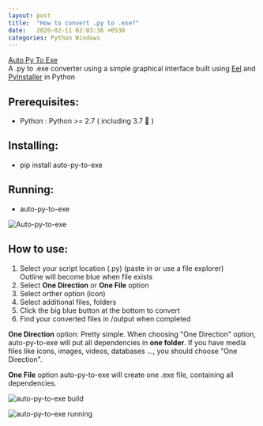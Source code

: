 ```yaml
---
layout: post
title:  "How to convert .py to .exe?"
date:   2020-02-11 02:03:36 +0530
categories: Python Windows
---
```

[Auto Py To Exe][auto-py-to-exe]  
A .py to .exe converter using a simple graphical interface built using [Eel][Eel-docs] and [PyInstaller][PyInstaller-docs] in Python


## Prerequisites:
* Python : Python >= 2.7 ( including 3.7 🎉 )

## Installing:
* pip install auto-py-to-exe

## Running:
* auto-py-to-exe

![Auto-py-to-exe](https://warehouse-camo.cmh1.psfhosted.org/cfa7fc5851ea165ad9a0385f06d6fc5499d47b90/68747470733a2f2f692e696d6775722e636f6d2f4575556c6179432e706e67)

## How to use:
1. Select your script location (.py) (paste in or use a file explorer)  
Outline will become blue when file exists
2. Select **One Direction** or **One File** option
3. Select orther option (icon)
4. Select additional files, folders
5. Click the big blue button at the bottom to convert
6. Find your converted files in /output when completed

**One Direction** option:
Pretty simple. When choosing "One Direction" option, auto-py-to-exe will put all dependencies in **one folder**. If you have media files like icons, images, videos, databases ..., you should choose "One Direction".

**One File** option
auto-py-to-exe will create one .exe file, containing all dependencies.

![auto-py-to-exe build](https://warehouse-camo.cmh1.psfhosted.org/d2f89e7dfcbbd3635e0f098b43dbc9df7c74b7a4/68747470733a2f2f692e696d6775722e636f6d2f663354456e5a492e706e67)

![auto-py-to-exe running](https://warehouse-camo.cmh1.psfhosted.org/a71bb45213b2285ac68eedc2994709c478deb12d/68747470733a2f2f692e696d6775722e636f6d2f4d6a644f4e63432e706e67)


[auto-py-to-exe]: https://pypi.org/project/auto-py-to-exe/
[Eel-docs]: https://github.com/ChrisKnott/Eel
[PyInstaller-docs]: http://www.pyinstaller.org/
